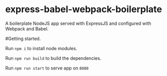 # express-babel-webpack-boilerplate

A boilerplate NodeJS app served with ExpressJS and configured with Webpack and Babel.

#Getting started.

Run `npm i` to install node modules.

Run `npm run build` to build the dependencies.

Run `npm run start` to serve app on `8080`
